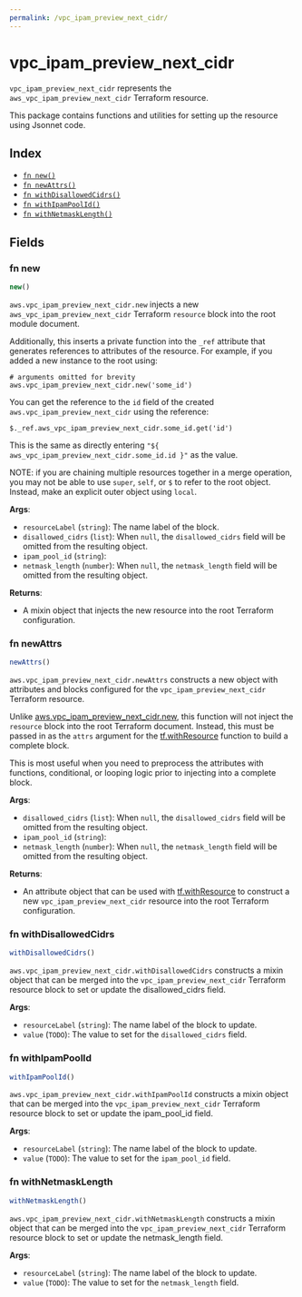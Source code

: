 ```yaml
---
permalink: /vpc_ipam_preview_next_cidr/
---
```


# vpc_ipam_preview_next_cidr

`vpc_ipam_preview_next_cidr` represents the `aws_vpc_ipam_preview_next_cidr` Terraform resource.



This package contains functions and utilities for setting up the resource using Jsonnet code.


## Index

* [`fn new()`](#fn-new)
* [`fn newAttrs()`](#fn-newattrs)
* [`fn withDisallowedCidrs()`](#fn-withdisallowedcidrs)
* [`fn withIpamPoolId()`](#fn-withipampoolid)
* [`fn withNetmaskLength()`](#fn-withnetmasklength)

## Fields

### fn new

```ts
new()
```


`aws.vpc_ipam_preview_next_cidr.new` injects a new `aws_vpc_ipam_preview_next_cidr` Terraform `resource`
block into the root module document.

Additionally, this inserts a private function into the `_ref` attribute that generates references to attributes of the
resource. For example, if you added a new instance to the root using:

    # arguments omitted for brevity
    aws.vpc_ipam_preview_next_cidr.new('some_id')

You can get the reference to the `id` field of the created `aws.vpc_ipam_preview_next_cidr` using the reference:

    $._ref.aws_vpc_ipam_preview_next_cidr.some_id.get('id')

This is the same as directly entering `"${ aws_vpc_ipam_preview_next_cidr.some_id.id }"` as the value.

NOTE: if you are chaining multiple resources together in a merge operation, you may not be able to use `super`, `self`,
or `$` to refer to the root object. Instead, make an explicit outer object using `local`.

**Args**:
  - `resourceLabel` (`string`): The name label of the block.
  - `disallowed_cidrs` (`list`):  When `null`, the `disallowed_cidrs` field will be omitted from the resulting object.
  - `ipam_pool_id` (`string`): 
  - `netmask_length` (`number`):  When `null`, the `netmask_length` field will be omitted from the resulting object.

**Returns**:
- A mixin object that injects the new resource into the root Terraform configuration.


### fn newAttrs

```ts
newAttrs()
```


`aws.vpc_ipam_preview_next_cidr.newAttrs` constructs a new object with attributes and blocks configured for the `vpc_ipam_preview_next_cidr`
Terraform resource.

Unlike [aws.vpc_ipam_preview_next_cidr.new](#fn-vpcipampreviewnextcidrnew), this function will not inject the `resource`
block into the root Terraform document. Instead, this must be passed in as the `attrs` argument for the
[tf.withResource](https://github.com/tf-libsonnet/core/tree/main/docs#fn-withresource) function to build a complete block.

This is most useful when you need to preprocess the attributes with functions, conditional, or looping logic prior to
injecting into a complete block.

**Args**:
  - `disallowed_cidrs` (`list`):  When `null`, the `disallowed_cidrs` field will be omitted from the resulting object.
  - `ipam_pool_id` (`string`): 
  - `netmask_length` (`number`):  When `null`, the `netmask_length` field will be omitted from the resulting object.

**Returns**:
  - An attribute object that can be used with [tf.withResource](https://github.com/tf-libsonnet/core/tree/main/docs#fn-withresource) to construct a new `vpc_ipam_preview_next_cidr` resource into the root Terraform configuration.


### fn withDisallowedCidrs

```ts
withDisallowedCidrs()
```

`aws.vpc_ipam_preview_next_cidr.withDisallowedCidrs` constructs a mixin object that can be merged into the `vpc_ipam_preview_next_cidr`
Terraform resource block to set or update the disallowed_cidrs field.



**Args**:
  - `resourceLabel` (`string`): The name label of the block to update.
  - `value` (`TODO`): The value to set for the `disallowed_cidrs` field.


### fn withIpamPoolId

```ts
withIpamPoolId()
```

`aws.vpc_ipam_preview_next_cidr.withIpamPoolId` constructs a mixin object that can be merged into the `vpc_ipam_preview_next_cidr`
Terraform resource block to set or update the ipam_pool_id field.



**Args**:
  - `resourceLabel` (`string`): The name label of the block to update.
  - `value` (`TODO`): The value to set for the `ipam_pool_id` field.


### fn withNetmaskLength

```ts
withNetmaskLength()
```

`aws.vpc_ipam_preview_next_cidr.withNetmaskLength` constructs a mixin object that can be merged into the `vpc_ipam_preview_next_cidr`
Terraform resource block to set or update the netmask_length field.



**Args**:
  - `resourceLabel` (`string`): The name label of the block to update.
  - `value` (`TODO`): The value to set for the `netmask_length` field.
